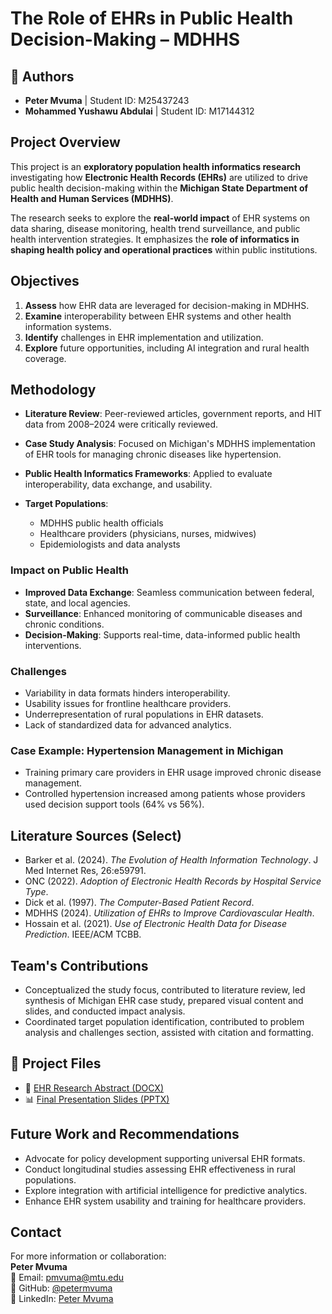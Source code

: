 # The Role of EHRs in Public Health Decision-Making – MDHHS

## 👥 Authors
- **Peter Mvuma** | Student ID: M25437243  
- **Mohammed Yushawu Abdulai** | Student ID: M17144312

## Project Overview
This project is an **exploratory population health informatics research** investigating how **Electronic Health Records (EHRs)** are utilized to drive public health decision-making within the **Michigan State Department of Health and Human Services (MDHHS)**.

The research seeks to explore the **real-world impact** of EHR systems on data sharing, disease monitoring, health trend surveillance, and public health intervention strategies. It emphasizes the **role of informatics in shaping health policy and operational practices** within public institutions.

## Objectives
1. **Assess** how EHR data are leveraged for decision-making in MDHHS.
2. **Examine** interoperability between EHR systems and other health information systems.
3. **Identify** challenges in EHR implementation and utilization.
4. **Explore** future opportunities, including AI integration and rural health coverage.

## Methodology
- **Literature Review**: Peer-reviewed articles, government reports, and HIT data from 2008–2024 were critically reviewed.
- **Case Study Analysis**: Focused on Michigan's MDHHS implementation of EHR tools for managing chronic diseases like hypertension.
- **Public Health Informatics Frameworks**: Applied to evaluate interoperability, data exchange, and usability.
  
- **Target Populations**:
  - MDHHS public health officials
  - Healthcare providers (physicians, nurses, midwives)
  - Epidemiologists and data analysts

### Impact on Public Health
- **Improved Data Exchange**: Seamless communication between federal, state, and local agencies.
- **Surveillance**: Enhanced monitoring of communicable diseases and chronic conditions.
- **Decision-Making**: Supports real-time, data-informed public health interventions.

### Challenges
- Variability in data formats hinders interoperability.
- Usability issues for frontline healthcare providers.
- Underrepresentation of rural populations in EHR datasets.
- Lack of standardized data for advanced analytics.

### Case Example: Hypertension Management in Michigan
- Training primary care providers in EHR usage improved chronic disease management.
- Controlled hypertension increased among patients whose providers used decision support tools (64% vs 56%).

## Literature Sources (Select)

- Barker et al. (2024). *The Evolution of Health Information Technology*. J Med Internet Res, 26:e59791.
- ONC (2022). *Adoption of Electronic Health Records by Hospital Service Type*.
- Dick et al. (1997). *The Computer-Based Patient Record*.
- MDHHS (2024). *Utilization of EHRs to Improve Cardiovascular Health*.
- Hossain et al. (2021). *Use of Electronic Health Data for Disease Prediction*. IEEE/ACM TCBB.

## Team's Contributions
- Conceptualized the study focus, contributed to literature review, led synthesis of Michigan EHR case study, prepared visual content and slides, and conducted impact analysis.
- Coordinated target population identification, contributed to problem analysis and challenges section, assisted with citation and formatting.

## 📎 Project Files
- 📄 [EHR Research Abstract (DOCX)](EHR_Research_Abstract.docx)
- 📊 [Final Presentation Slides (PPTX)](EHR_Final_Presentation.pptx)

## Future Work and Recommendations
- Advocate for policy development supporting universal EHR formats.
- Conduct longitudinal studies assessing EHR effectiveness in rural populations.
- Explore integration with artificial intelligence for predictive analytics.
- Enhance EHR system usability and training for healthcare providers.

## Contact
For more information or collaboration:  
**Peter Mvuma**  
📧 Email: pmvuma@mtu.edu  
🔗 GitHub: [@petermvuma](https://github.com/petermvuma)  
🔗 LinkedIn: [Peter Mvuma](https://www.linkedin.com/in/peter-mvuma-568206a7/)
